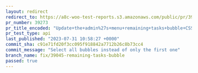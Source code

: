 ```yaml
---
layout: redirect
redirect_to: https://a8c-woo-test-reports.s3.amazonaws.com/public/pr/39273/api/index.html
pr_number: 39273
pr_title_encoded: "Update+the+admin%27s+menu+remaining+tasks+bubble+CSS+class+and+loosen+the+query+selector+for+handling+the+runtime+update"
pr_test_type: api
last_published: "2023-07-31 10:58:27 +0000"
commit_sha: c91e71fd20f3cc095f918842a7712b26c8b73cc4
commit_message: "Select all bubbles instead of only the first one"
branch_name: fix/39045-remaining-tasks-bubble
passed: true
---
```

